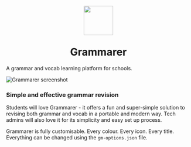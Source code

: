 <p align="center">

<img src="https://image.ibb.co/e1jeGT/icon_800x800.png" width="80" style="margin-bottom:-10px">

<h1 align="center">Grammarer</h1>

</p>


A grammar and vocab learning platform for schools.

![Grammarer screenshot](https://image.ibb.co/kzWOAo/frame_chrome_mac.png)

### Simple and effective grammar revision
Students will love Grammarer - it offers a fun and super-simple solution to revising both grammar and vocab in a portable and modern way. Tech admins will also love it for its simplicity and easy set up process.

Grammarer is fully customisable. Every colour. Every icon. Every title. Everything can be changed using the `gm-options.json` file.

###